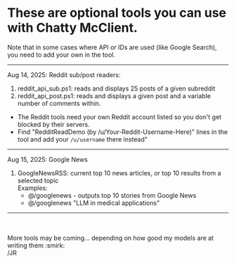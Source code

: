 # These are optional tools you can use with Chatty McClient. #


Note that in some cases where API or IDs are used (like Google Search), you need to add your own in the tool. 

---

Aug 14, 2025: Reddit sub/post readers:

1. reddit_api_sub.ps1: reads and displays 25 posts of a given subreddit
2. reddit_api_post.ps1: reads and displays a given post and a variable number of comments within.

- The Reddit tools need your own Reddit account listed so you don't get blocked by their servers.<br>
- Find "RedditReadDemo (by /u/Your-Reddit-Username-Here)" lines in the tool and add your ```/u/username``` there instead"

---
Aug 15, 2025: Google News 
1. GoogleNewsRSS: current top 10 news articles, or top 10 results from a selected topic <br>
   Examples:
   - @/googlenews - outputs top 10 stories from Google News <br>
   - @/googlenews "LLM in medical applications"

---
<br>
<br>
More tools may be coming... depending on how good my models are at writing them :smirk:
<br>
/JR
